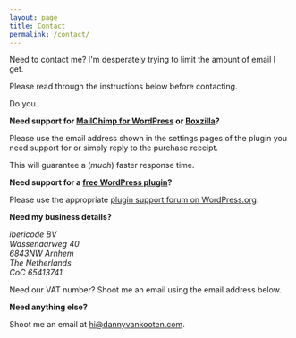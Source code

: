 ```yaml
---
layout: page
title: Contact
permalink: /contact/
---
```


Need to contact me? I'm desperately trying to limit the amount of email I get.

Please read through the instructions below before contacting.

Do you..

__Need support for [MailChimp for WordPress](https://mc4wp.com/) or [Boxzilla](https://boxzillaplugin.com/)?__

Please use the email address shown in the settings pages of the plugin you need support for or simply reply to the purchase receipt.

This will guarantee a (_much_) faster response time.

__Need support for a [free WordPress plugin](/wordpress-plugins/)?__

Please use the appropriate [plugin support forum on WordPress.org](http://wordpress.org/support/).

__Need my business details?__

<address>
ibericode BV <br>
Wassenaarweg 40 <br>
6843NW Arnhem <br>
The Netherlands <br>
CoC 65413741
</address>

Need our VAT number? Shoot me an email using the email address below.

__Need anything else?__

Shoot me an email at [&#104;&#105;&#64;&#100;&#97;&#110;&#110;&#121;&#118;&#97;&#110;&#107;&#111;&#111;&#116;&#101;&#110;&#46;&#99;&#111;&#109;](mailto:&#104;&#105;&#64;&#100;&#97;&#110;&#110;&#121;&#118;&#97;&#110;&#107;&#111;&#111;&#116;&#101;&#110;&#46;&#99;&#111;&#109;).
